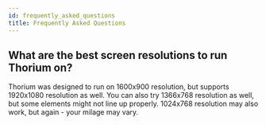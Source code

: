 ```yaml
---
id: frequently_asked_questions
title: Frequently Asked Questions
---
```


## What are the best screen resolutions to run Thorium on?

Thorium was designed to run on 1600x900 resolution, but supports 1920x1080
resolution as well. You can also try 1366x768 resolution as well, but some
elements might not line up properly. 1024x768 resolution may also work, but
again - your milage may vary.
